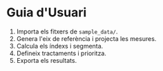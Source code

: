 # Guia d'Usuari

1. Importa els fitxers de `sample_data/`.
2. Genera l'eix de referència i projecta les mesures.
3. Calcula els índexs i segmenta.
4. Defineix tractaments i prioritza.
5. Exporta els resultats.
